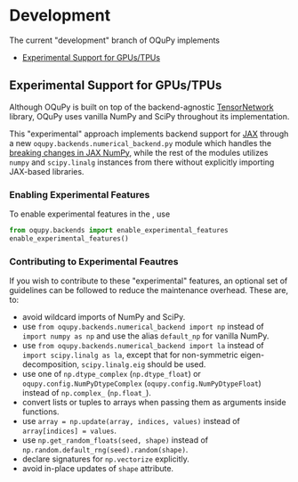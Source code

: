 # Development

The current "development" branch of OQuPy implements

* [Experimental Support for GPUs/TPUs](#experimental-support-for-gpustpus)

## Experimental Support for GPUs/TPUs

Although OQuPy is built on top of the backend-agnostic
[TensorNetwork](https://github.com/google/TensorNetwork) library,
OQuPy uses vanilla NumPy and SciPy throughout its implementation.

This "experimental" approach implements backend support for [JAX](https://jax.readthedocs.io/en/latest/)
through a new `oqupy.backends.numerical_backend.py` module which handles the
[breaking changes in JAX NumPy](https://jax.readthedocs.io/en/latest/notebooks/Common_Gotchas_in_JAX.html),
while the rest of the modules utilizes `numpy` and `scipy.linalg` instances from there
without explicitly importing JAX-based libraries.

### Enabling Experimental Features

To enable experimental features in the , use
```python
from oqupy.backends import enable_experimental_features
enable_experimental_features()
```

### Contributing to Experimental Feautres

If you wish to contribute to these "experimental" features,
an optional set of guidelines can be followed to reduce the maintenance overhead.
These are, to:

* avoid wildcard imports of NumPy and SciPy.
* use `from oqupy.backends.numerical_backend import np` instead of `import numpy as np` and use the alias `default_np` for vanilla NumPy.
* use `from oqupy.backends.numerical_backend import la` instead of `import scipy.linalg as la`, except that for non-symmetric eigen-decomposition, `scipy.linalg.eig` should be used.
* use one of `np.dtype_complex` (`np.dtype_float`) or `oqupy.config.NumPyDtypeComplex` (`oqupy.config.NumPyDtypeFloat`) instead of `np.complex_` (`np.float_`).
* convert lists or tuples to arrays when passing them as arguments inside functions.
* use `array = np.update(array, indices, values)` instead of `array[indices] = values`.
* use `np.get_random_floats(seed, shape)` instead of `np.random.default_rng(seed).random(shape)`.
* declare signatures for `np.vectorize` explicitly.
* avoid in-place updates of `shape` attribute.
